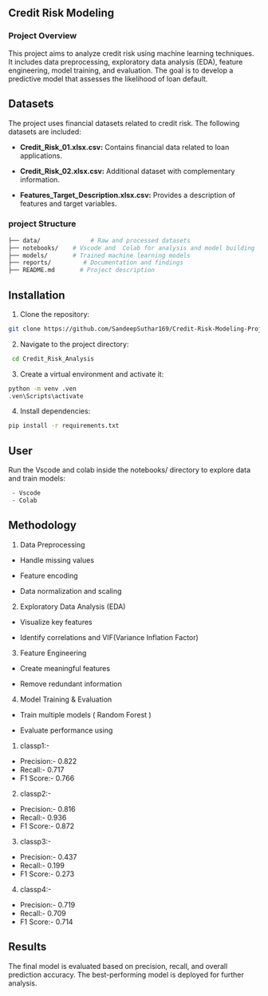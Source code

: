 
## Credit Risk Modeling 

### Project Overview
This project aims to analyze credit risk using machine learning techniques. It includes data preprocessing, exploratory data analysis (EDA), feature engineering, model training, and evaluation. The goal is to develop a predictive model that assesses the likelihood of loan default.
## Datasets 
The project uses financial datasets related to credit risk. The following datasets are included:

 - **Credit_Risk_01.xlsx.csv:** Contains financial data related to loan applications.

 - **Credit_Risk_02.xlsx.csv:** Additional dataset with complementary information.

 -  **Features_Target_Description.xlsx.csv:** Provides a description of features and target variables.


### project Structure


```bash 
├── data/		       # Raw and processed datasets
├── notebooks/    # Vscode and  Colab for analysis and model building
├── models/	      # Trained machine learning models
├── reports/	     # Documentation and findings
├── README.md	    # Project description
```

    
## Installation
1. Clone the repository:
```bash
git clone https://github.com/SandeepSuthar169/Credit-Risk-Modeling-Project.git
```
2. Navigate to the project directory:
```bash
 cd Credit_Risk_Analysis
```
3. Create a virtual environment and activate it:
```bash
python -m venv .ven
.ven\Scripts\activate
```
4. Install dependencies:
```bash
pip install -r requirements.txt
```
## User
Run the Vscode and colab inside the notebooks/ directory to explore data and train models:
```bash 
 - Vscode
 - Colab 
```
## Methodology
1. Data Preprocessing

- Handle missing values

- Feature encoding

- Data normalization and scaling

2. Exploratory Data Analysis (EDA)

- Visualize key features

- Identify correlations and VIF(Variance Inflation Factor)

3. Feature Engineering

- Create meaningful features

- Remove redundant information

4. Model Training & Evaluation

- Train multiple models ( Random Forest )

- Evaluate performance using 
1. classp1:- 
- Precision:- 0.822
- Recall:- 0.717
- F1 Score:- 0.766

2. classp2:- 
- Precision:- 0.816
- Recall:- 0.936
- F1 Score:- 0.872

3. classp3:- 
- Precision:- 0.437
- Recall:- 0.199
- F1 Score:- 0.273

4. classp4:- 
- Precision:- 0.719
- Recall:- 0.709
- F1 Score:- 0.714
                                    

## Results
The final model is evaluated based on precision, recall, and overall prediction accuracy. The best-performing model is deployed for further analysis.
